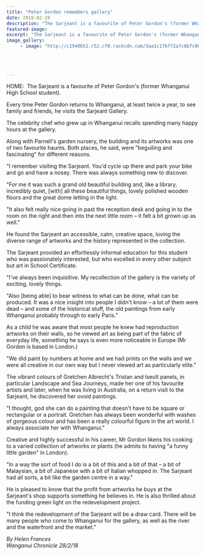 ```yaml
---
title: "Peter Gordon remembers gallery"
date: 2018-02-28
description: "The Sarjeant is a favourite of Peter Gordon's (former Whanganui High School student)..."
featured-image: 
excerpt: "The Sarjeant is a favourite of Peter Gordon's (former Whanganui High School student)."
image_gallery:
	 - image: "http://c1940652.r52.cf0.rackcdn.com/5aa1c17bff2a7c6bfc000a2f/Peter-Gordon-nice-chron-28-feb.jpg"
	
	
	
	
---
```


<p>HOME:&nbsp;&nbsp;The Sarjeant is a favourite of Peter Gordon's (former Whanganui High School student).</p>
<p class="element element-paragraph">Every time Peter Gordon returns to Whanganui, at least twice a year, to see family and friends, he visits the Sarjeant Gallery.</p>
<p class="element element-paragraph">The celebrity chef who grew up in Whanganui recalls spending many happy hours at the gallery.</p>
<p class="element element-paragraph">Along with Parnell's garden nursery, the building and its artworks was one of two favourite haunts. Both places, he said, were "beguiling and fascinating" for different reasons.</p>
<p class="element element-paragraph">"I remember visiting the Sarjeant. You'd cycle up there and park your bike and go and have a nosey. There was always something new to discover.</p>
<p class="element element-paragraph">"For me it was such a grand old beautiful building and, like a library, incredibly quiet, [with] all these beautiful things, lovely polished wooden floors and the great dome letting in the light.</p>
<p class="element element-paragraph">"It also felt really nice going in past the reception desk and going in to the room on the right and then into the next little room &ndash; it felt a bit grown up as well."</p>
<p class="element element-paragraph">He found the Sarjeant an accessible, calm, creative space, loving the diverse range of artworks and the history represented in the collection.</p>
<p class="element element-paragraph">The Sarjeant provided an effortlessly informal education for this student who was passionately interested, but who excelled in every other subject but art in School Certificate.</p>
<p class="element element-paragraph">"I've always been inquisitive. My recollection of the gallery is the variety of exciting, lovely things.</p>
<p class="element element-paragraph">"Also [being able] to bear witness to what can be done, what can be produced. It was a nice insight into people I didn't know &ndash; a lot of them were dead &ndash; and some of the historical stuff, the old paintings from early Whanganui probably through to early Paris."</p>
<p class="element element-paragraph">As a child he was aware that most people he knew had reproduction artworks on their walls, so he viewed art as being part of the fabric of everyday life, something he says is even more noticeable in Europe (Mr Gordon is based in London.)</p>
<p class="element element-paragraph">"We did paint by numbers at home and we had prints on the walls and we were all creative in our own way but I never viewed art as particularly elite."</p>
<p class="element element-paragraph">The vibrant colours of Gretchen Albrecht's Tristan and Iseult panels, in particular Landscape and Sea Journeys, made her one of his favourite artists and later, when he was living in Australia, on a return visit to the Sarjeant, he discovered her ovoid paintings.</p>
<p class="element element-paragraph">"I thought, god she can do a painting that doesn't have to be square or rectangular or a portrait. Gretchen has always been wonderful with washes of gorgeous colour and has been a really colourful figure in the art world. I always associate her with Whanganui."</p>
<p class="element element-paragraph">Creative and highly successful in his career, Mr Gordon likens his cooking to a varied collection of artworks or plants (he admits to having "a funny little garden" in London).</p>
<p class="element element-paragraph">"In a way the sort of food I do is a bit of this and a bit of that &ndash; a bit of Malaysian, a bit of Japanese with a bit of Italian whopped in. The Sarjeant had all sorts, a bit like the garden centre in a way."</p>
<p class="element element-paragraph">He is pleased to know that the profit from artworks he buys at the Sarjeant's shop supports something he believes in. He is also thrilled about the funding green light on the redevelopment project.</p>
<p class="element element-paragraph">"I think the redevelopment of the Sarjeant will be a draw card. There will be many people who come to Whanganui for the gallery, as well as the river and the waterfront and the market."</p>
<p class="element element-paragraph"><em>By&nbsp;Helen Frances</em><br /><em>Wanganui Chronicle 28/2/18</em></p>

